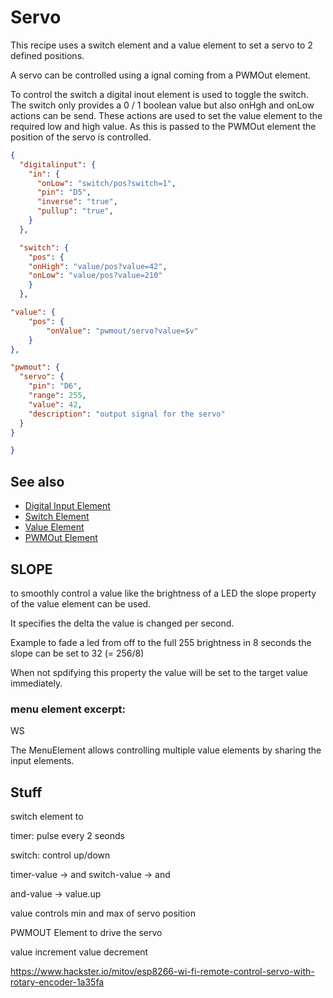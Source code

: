 # Servo

This recipe uses a switch element and a value element to set a servo to 2 defined positions.

A servo can be controlled using a ignal coming from a PWMOut element.

To control the switch a digital inout element is used to toggle the switch.
The switch only provides a 0 / 1 boolean value but also onHgh and onLow actions can be send.
These actions are used to set the value element to the required low and high value.
As this is passed to the PWMOut element the position of the servo is controlled.

```JSON
{
  "digitalinput": {
    "in": {
      "onLow": "switch/pos?switch=1",
      "pin": "D5",
      "inverse": "true",
      "pullup": "true",
    }
  },

  "switch": {
    "pos": {
    "onHigh": "value/pos?value=42",   
    "onLow": "value/pos?value=210"   
    }
  },

"value": {
    "pos": {
        "onValue": "pwmout/servo?value=$v"
    }
},

"pwmout": {
  "servo": {
    "pin": "D6",
    "range": 255,
    "value": 42,
    "description": "output signal for the servo"
  }
}

}
```

## See also

* [Digital Input Element](/elements/digitalin.md)
* [Switch Element](/elements/switch.md)
* [Value Element](/elements/value.md)
* [PWMOut Element](/elements/pwmout.md)




## SLOPE

to smoothly control a value like the brightness of a LED the slope property of the value element can be used.

It specifies the delta the value is changed per second.

Example to fade a led from off to the full 255 brightness in 8 seconds
the slope can be set to 32 (= 256/8)  

When not spdifying this property the value will be set to the target value immediately.

### menu element excerpt:
WS

The MenuElement allows controlling multiple value elements by sharing the input elements.

## Stuff

switch element to 

timer: pulse every 2 seonds

switch: control up/down

timer-value -> and
switch-value -> and

and-value -> value.up



value controls min and max of servo position

PWMOUT Element to drive the servo

value increment
value decrement



https://www.hackster.io/mitov/esp8266-wi-fi-remote-control-servo-with-rotary-encoder-1a35fa